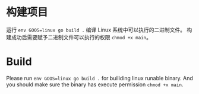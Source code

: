 # 构建项目

运行 `env GOOS=linux go build .` 编译 Linux 系统中可以执行的二进制文件。
构建成功后需要赋予二进制文件可以执行的权限 `chmod +x main`。

# Build

Please run `env GOOS=linux go build .` for builiding linux runable binary.
And you should make sure the binary has execute permission `chmod +x main`.